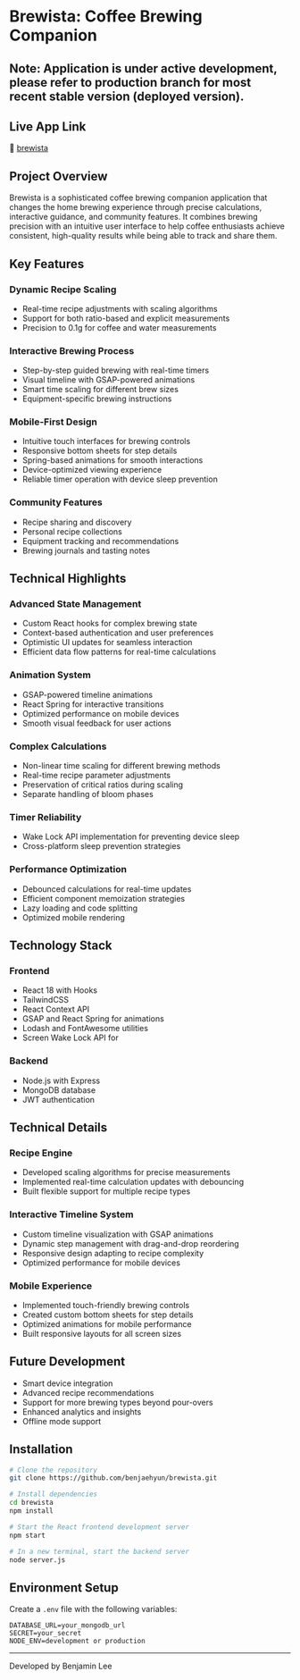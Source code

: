 # Brewista: Coffee Brewing Companion

## Note: Application is under active development, please refer to production branch for most recent stable version (deployed version). 

## Live App Link

🔗 [brewista](https://brewista-9c2f976eb426.herokuapp.com/)

## Project Overview

Brewista is a sophisticated coffee brewing companion application that changes the home brewing experience through precise calculations, interactive guidance, and community features. It combines brewing precision with an intuitive user interface to help coffee enthusiasts achieve consistent, high-quality results while being able to track and share them.

## Key Features

### Dynamic Recipe Scaling 
- Real-time recipe adjustments with scaling algorithms
- Support for both ratio-based and explicit measurements
- Precision to 0.1g for coffee and water measurements

### Interactive Brewing Process
- Step-by-step guided brewing with real-time timers
- Visual timeline with GSAP-powered animations
- Smart time scaling for different brew sizes
- Equipment-specific brewing instructions

### Mobile-First Design
- Intuitive touch interfaces for brewing controls
- Responsive bottom sheets for step details
- Spring-based animations for smooth interactions
- Device-optimized viewing experience
- Reliable timer operation with device sleep prevention

### Community Features
- Recipe sharing and discovery
- Personal recipe collections
- Equipment tracking and recommendations
- Brewing journals and tasting notes

## Technical Highlights

### Advanced State Management
- Custom React hooks for complex brewing state
- Context-based authentication and user preferences
- Optimistic UI updates for seamless interaction
- Efficient data flow patterns for real-time calculations

### Animation System
- GSAP-powered timeline animations
- React Spring for interactive transitions
- Optimized performance on mobile devices
- Smooth visual feedback for user actions

### Complex Calculations
- Non-linear time scaling for different brewing methods
- Real-time recipe parameter adjustments
- Preservation of critical ratios during scaling
- Separate handling of bloom phases

### Timer Reliability
- Wake Lock API implementation for preventing device sleep
- Cross-platform sleep prevention strategies

### Performance Optimization
- Debounced calculations for real-time updates
- Efficient component memoization strategies
- Lazy loading and code splitting
- Optimized mobile rendering

## Technology Stack

### Frontend
- React 18 with Hooks
- TailwindCSS
- React Context API
- GSAP and React Spring for animations
- Lodash and FontAwesome utilities
- Screen Wake Lock API for 

### Backend
- Node.js with Express
- MongoDB database
- JWT authentication

## Technical Details

### Recipe Engine
- Developed scaling algorithms for precise measurements
- Implemented real-time calculation updates with debouncing
- Built flexible support for multiple recipe types

### Interactive Timeline System
- Custom timeline visualization with GSAP animations
- Dynamic step management with drag-and-drop reordering
- Responsive design adapting to recipe complexity
- Optimized performance for mobile devices

### Mobile Experience
- Implemented touch-friendly brewing controls
- Created custom bottom sheets for step details
- Optimized animations for mobile performance
- Built responsive layouts for all screen sizes

## Future Development

- Smart device integration
- Advanced recipe recommendations
- Support for more brewing types beyond pour-overs
- Enhanced analytics and insights
- Offline mode support

## Installation

```bash
# Clone the repository
git clone https://github.com/benjaehyun/brewista.git

# Install dependencies
cd brewista
npm install

# Start the React frontend development server
npm start

# In a new terminal, start the backend server
node server.js
```

## Environment Setup
Create a `.env` file with the following variables:
```
DATABASE_URL=your_mongodb_url
SECRET=your_secret
NODE_ENV=development or production
```



---

Developed by Benjamin Lee
